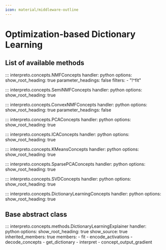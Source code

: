 ```yaml
---
icon: material/middleware-outline
---
```


# Optimization-based Dictionary Learning

## List of available methods

::: interpreto.concepts.NMFConcepts
    handler: python
    options:
      show_root_heading: true
      parameter_headings: false
      filters:
        - "!^fit"

::: interpreto.concepts.SemiNMFConcepts
    handler: python
    options:
      show_root_heading: true

::: interpreto.concepts.ConvexNMFConcepts
    handler: python
    options:
      show_root_heading: true
      parameter_headings: false

::: interpreto.concepts.PCAConcepts
    handler: python
    options:
      show_root_heading: true

::: interpreto.concepts.ICAConcepts
    handler: python
    options:
      show_root_heading: true

::: interpreto.concepts.KMeansConcepts
    handler: python
    options:
      show_root_heading: true

::: interpreto.concepts.SparsePCAConcepts
    handler: python
    options:
      show_root_heading: true

::: interpreto.concepts.SVDConcepts
    handler: python
    options:
      show_root_heading: true

::: interpreto.concepts.DictionaryLearningConcepts
    handler: python
    options:
      show_root_heading: true

## Base abstract class

::: interpreto.concepts.methods.DictionaryLearningExplainer
    handler: python
    options:
      show_root_heading: true
      show_source: true
      inherited_members: true
      members:
        - fit
        - encode_activations
        - decode_concepts
        - get_dictionary
        - interpret
        - concept_output_gradient
